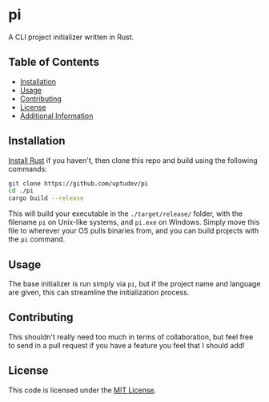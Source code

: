 # pi 

A CLI project initializer written in Rust.

## Table of Contents

* [Installation](#installation)
* [Usage](#usage)
* [Contributing](#contributing)
* [License](#license)
* [Additional Information](#additional-information)

## Installation

[Install Rust](https://www.rust-lang.org/tools/install) if you haven't, then clone this repo and build using the following commands:

```bash
git clone https://github.com/uptudev/pi
cd ./pi
cargo build --release
```

This will build your executable in the `./target/release/` folder, with the filename `pi` on Unix-like systems, and `pi.exe` on Windows. Simply move this file to wherever your OS pulls binaries from, and you can build projects with the `pi` command.

## Usage

The base initializer is run simply via `pi`, but if the project name and language are given, this can streamline the initialization process.

## Contributing

This shouldn't really need too much in terms of collaboration, but feel free to send in a pull request if you have a feature you feel that I should add!

## License

This code is licensed under the [MIT License](https://github.com/uptudev/pi/blob/main/LICENSE).
